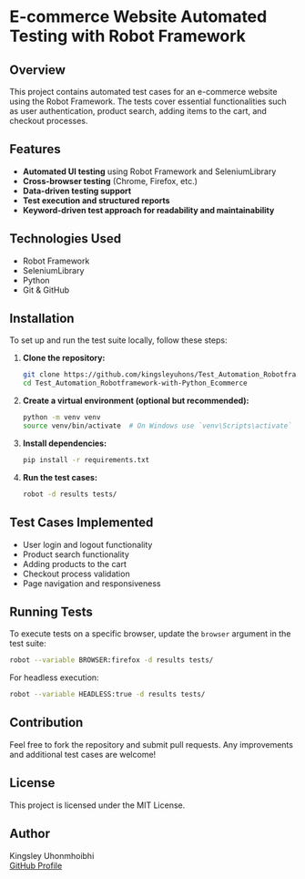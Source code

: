 # E-commerce Website Automated Testing with Robot Framework

## Overview
This project contains automated test cases for an e-commerce website using the Robot Framework. The tests cover essential functionalities such as user authentication, product search, adding items to the cart, and checkout processes.

## Features
- **Automated UI testing** using Robot Framework and SeleniumLibrary
- **Cross-browser testing** (Chrome, Firefox, etc.)
- **Data-driven testing support**
- **Test execution and structured reports**
- **Keyword-driven test approach for readability and maintainability**

## Technologies Used
- Robot Framework
- SeleniumLibrary
- Python
- Git & GitHub

## Installation
To set up and run the test suite locally, follow these steps:

1. **Clone the repository:**
   ```bash
   git clone https://github.com/kingsleyuhons/Test_Automation_Robotframework-with-Python_Ecommerce.git
   cd Test_Automation_Robotframework-with-Python_Ecommerce
   ```
2. **Create a virtual environment (optional but recommended):**
   ```bash
   python -m venv venv
   source venv/bin/activate  # On Windows use `venv\Scripts\activate`
   ```
3. **Install dependencies:**
   ```bash
   pip install -r requirements.txt
   ```
4. **Run the test cases:**
   ```bash
   robot -d results tests/
   ```

## Test Cases Implemented
- User login and logout functionality
- Product search functionality
- Adding products to the cart
- Checkout process validation
- Page navigation and responsiveness

## Running Tests
To execute tests on a specific browser, update the `browser` argument in the test suite:
```bash
robot --variable BROWSER:firefox -d results tests/
```
For headless execution:
```bash
robot --variable HEADLESS:true -d results tests/
```

## Contribution
Feel free to fork the repository and submit pull requests. Any improvements and additional test cases are welcome!

## License
This project is licensed under the MIT License.

## Author
Kingsley Uhonmhoibhi  
[GitHub Profile](https://github.com/kingsleyuhons)
